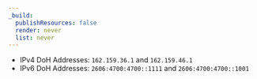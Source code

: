 ```yaml
---
_build:
  publishResources: false
  render: never
  list: never
---
```


- IPv4 DoH Addresses: `162.159.36.1` and `162.159.46.1`
- IPv6 DoH Addresses: `2606:4700:4700::1111` and `2606:4700:4700::1001`